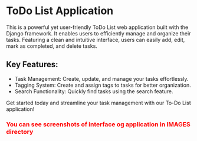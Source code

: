 # ToDo List Application
This is a powerful yet user-friendly ToDo List web application built with the Django framework. 
It enables users to efficiently manage and organize their tasks. 
Featuring a clean and intuitive interface, users can easily add, edit, mark as completed, and delete tasks.

## Key Features:

* Task Management: Create, update, and manage your tasks effortlessly.
* Tagging System: Create and assign tags to tasks for better organization.
* Search Functionality: Quickly find tasks using the search feature.

Get started today and streamline your task management with our To-Do List application!

### <span style="color: red;">You can see screenshots of interface og application in IMAGES directory</span>

